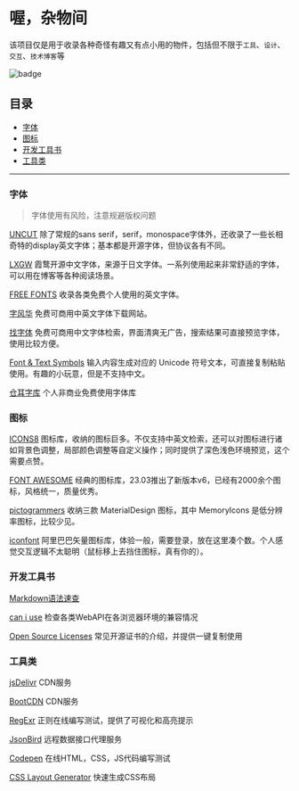 # 喔，杂物间

该项目仅是用于收录各种奇怪有趣又有点小用的物件，包括但不限于`工具`、`设计`、`交互`、`技术博客`等

![badge](https://img.shields.io/badge/State-useless-orange?style=for-the-badge)

<h2 id='catalog'>目录</h2>

- [字体](#fonts)
- [图标](#icons)
- [开发工具书](#reference-books)
- [工具类](#dev-tools)
---
<h3 id='fonts'>字体</h3>

> 字体使用有风险，注意规避版权问题

[UNCUT](https://uncut.wtf/) 除了常规的sans serif，serif，monospace字体外，还收录了一些长相奇特的display英文字体；基本都是开源字体，但协议各有不同。

[LXGW](https://lxgw.github.io/) 霞鹜开源中文字体，来源于日文字体。一系列使用起来非常舒适的字体，可以用在博客等各种阅读场景。

[FREE FONTS](https://www.freefonts.io/) 收录各类免费个人使用的英文字体。

[字风华](https://www.zifh.com/) 免费可商用中英文字体下载网站。

[找字体](https://zfont.cn/) 免费可商用中文字体检索，界面清爽无广告，搜索结果可直接预览字体，使用比较方便。

[Font & Text Symbols](https://instafonts.io/) 输入内容生成对应的 Unicode 符号文本，可直接复制粘贴使用。有趣的小玩意，但是不支持中文。

[仓耳字库](http://tsanger.cn/) 个人非商业免费使用字体库

<h3 id='icons'>图标</h3>

[ICONS8](https://icons8.com/icons) 图标库，收纳的图标巨多。不仅支持中英文检索，还可以对图标进行诸如背景色调整，局部颜色调整等自定义操作；同时提供了深色浅色环境预览，这个需要点赞。

[FONT AWESOME](https://fontawesome.com/search) 经典的图标库，23.03推出了新版本v6，已经有2000余个图标，风格统一，质量优秀。

[pictogrammers](https://pictogrammers.com/libraries/) 收纳三款 MaterialDesign 图标，其中 MemoryIcons 是低分辨率图标，比较少见。

[iconfont](https://www.iconfont.cn/) 阿里巴巴矢量图标库，体验一般，需要登录，放在这里凑个数。个人感觉交互逻辑不太聪明（鼠标移上去挡住图标，真有你的）。

<h3 id='reference-books'>开发工具书</h3>

[Markdown语法速查](https://markdown.com.cn/cheat-sheet.html)

[can i use](https://caniuse.com/) 检查各类WebAPI在各浏览器环境的兼容情况

[Open Source Licenses](https://choosealicense.com/licenses/) 常见开源证书的介绍，并提供一键复制使用

<h3 id='dev-tools'>工具类</h3>

[jsDelivr](https://www.jsdelivr.com/) CDN服务

[BootCDN](https://www.bootcdn.cn/) CDN服务

[RegExr](https://regexr.com/) 正则在线编写测试，提供了可视化和高亮提示

[JsonBird](https://bird.ioliu.cn/) 远程数据接口代理服务

[Codepen](https://codepen.io/pen/) 在线HTML，CSS，JS代码编写测试

[CSS Layout Generator](https://layout.bradwoods.io/) 快速生成CSS布局
